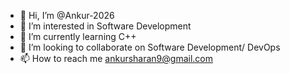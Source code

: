 - 👋 Hi, I’m @Ankur-2026
- 👀 I’m interested in Software Development
- 🌱 I’m currently learning C++
- 💞️ I’m looking to collaborate on Software Development/ DevOps
- 📫 How to reach me ankursharan9@gmail.com

<!---
Ankur-2026/Ankur-2026 is a ✨ special ✨ repository because its `README.md` (this file) appears on your GitHub profile.
You can click the Preview link to take a look at your changes.
--->
